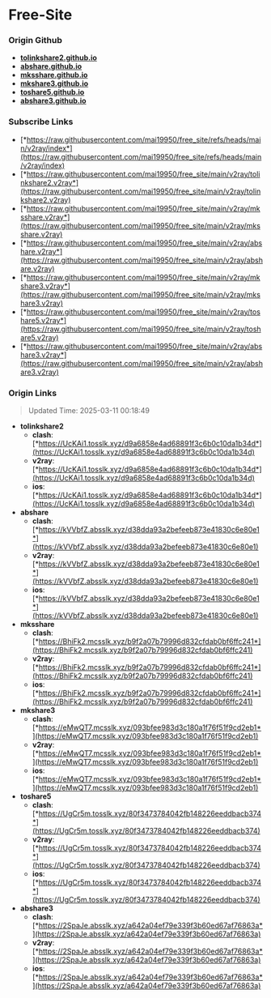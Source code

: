 # Free-Site

### Origin Github

- [**tolinkshare2.github.io**](https://github.com/tolinkshare2/tolinkshare2.github.io)
- [**abshare.github.io**](https://github.com/abshare/abshare.github.io)
- [**mksshare.github.io**](https://github.com/mksshare/mksshare.github.io)
- [**mkshare3.github.io**](https://github.com/mkshare3/mkshare3.github.io)
- [**toshare5.github.io**](https://github.com/toshare5/toshare5.github.io)
- [**abshare3.github.io**](https://github.com/abshare3/abshare3.github.io)

### Subscribe Links

- [*https://raw.githubusercontent.com/mai19950/free_site/refs/heads/main/v2ray/index*](https://raw.githubusercontent.com/mai19950/free_site/refs/heads/main/v2ray/index)
- [*https://raw.githubusercontent.com/mai19950/free_site/main/v2ray/tolinkshare2.v2ray*](https://raw.githubusercontent.com/mai19950/free_site/main/v2ray/tolinkshare2.v2ray)
- [*https://raw.githubusercontent.com/mai19950/free_site/main/v2ray/mksshare.v2ray*](https://raw.githubusercontent.com/mai19950/free_site/main/v2ray/mksshare.v2ray)
- [*https://raw.githubusercontent.com/mai19950/free_site/main/v2ray/abshare.v2ray*](https://raw.githubusercontent.com/mai19950/free_site/main/v2ray/abshare.v2ray)
- [*https://raw.githubusercontent.com/mai19950/free_site/main/v2ray/mkshare3.v2ray*](https://raw.githubusercontent.com/mai19950/free_site/main/v2ray/mkshare3.v2ray)
- [*https://raw.githubusercontent.com/mai19950/free_site/main/v2ray/toshare5.v2ray*](https://raw.githubusercontent.com/mai19950/free_site/main/v2ray/toshare5.v2ray)
- [*https://raw.githubusercontent.com/mai19950/free_site/main/v2ray/abshare3.v2ray*](https://raw.githubusercontent.com/mai19950/free_site/main/v2ray/abshare3.v2ray)

### Origin Links

> Updated Time: 2025-03-11 00:18:49

- **tolinkshare2**
  - **clash**: [*https://UcKAi1.tosslk.xyz/d9a6858e4ad68891f3c6b0c10da1b34d*](https://UcKAi1.tosslk.xyz/d9a6858e4ad68891f3c6b0c10da1b34d)
  - **v2ray**: [*https://UcKAi1.tosslk.xyz/d9a6858e4ad68891f3c6b0c10da1b34d*](https://UcKAi1.tosslk.xyz/d9a6858e4ad68891f3c6b0c10da1b34d)
  - **ios**: [*https://UcKAi1.tosslk.xyz/d9a6858e4ad68891f3c6b0c10da1b34d*](https://UcKAi1.tosslk.xyz/d9a6858e4ad68891f3c6b0c10da1b34d)
- **abshare**
  - **clash**: [*https://kVVbfZ.absslk.xyz/d38dda93a2befeeb873e41830c6e80e1*](https://kVVbfZ.absslk.xyz/d38dda93a2befeeb873e41830c6e80e1)
  - **v2ray**: [*https://kVVbfZ.absslk.xyz/d38dda93a2befeeb873e41830c6e80e1*](https://kVVbfZ.absslk.xyz/d38dda93a2befeeb873e41830c6e80e1)
  - **ios**: [*https://kVVbfZ.absslk.xyz/d38dda93a2befeeb873e41830c6e80e1*](https://kVVbfZ.absslk.xyz/d38dda93a2befeeb873e41830c6e80e1)
- **mksshare**
  - **clash**: [*https://BhiFk2.mcsslk.xyz/b9f2a07b79996d832cfdab0bf6ffc241*](https://BhiFk2.mcsslk.xyz/b9f2a07b79996d832cfdab0bf6ffc241)
  - **v2ray**: [*https://BhiFk2.mcsslk.xyz/b9f2a07b79996d832cfdab0bf6ffc241*](https://BhiFk2.mcsslk.xyz/b9f2a07b79996d832cfdab0bf6ffc241)
  - **ios**: [*https://BhiFk2.mcsslk.xyz/b9f2a07b79996d832cfdab0bf6ffc241*](https://BhiFk2.mcsslk.xyz/b9f2a07b79996d832cfdab0bf6ffc241)
- **mkshare3**
  - **clash**: [*https://eMwQT7.mcsslk.xyz/093bfee983d3c180a1f76f51f9cd2eb1*](https://eMwQT7.mcsslk.xyz/093bfee983d3c180a1f76f51f9cd2eb1)
  - **v2ray**: [*https://eMwQT7.mcsslk.xyz/093bfee983d3c180a1f76f51f9cd2eb1*](https://eMwQT7.mcsslk.xyz/093bfee983d3c180a1f76f51f9cd2eb1)
  - **ios**: [*https://eMwQT7.mcsslk.xyz/093bfee983d3c180a1f76f51f9cd2eb1*](https://eMwQT7.mcsslk.xyz/093bfee983d3c180a1f76f51f9cd2eb1)
- **toshare5**
  - **clash**: [*https://UgCr5m.tosslk.xyz/80f3473784042fb148226eeddbacb374*](https://UgCr5m.tosslk.xyz/80f3473784042fb148226eeddbacb374)
  - **v2ray**: [*https://UgCr5m.tosslk.xyz/80f3473784042fb148226eeddbacb374*](https://UgCr5m.tosslk.xyz/80f3473784042fb148226eeddbacb374)
  - **ios**: [*https://UgCr5m.tosslk.xyz/80f3473784042fb148226eeddbacb374*](https://UgCr5m.tosslk.xyz/80f3473784042fb148226eeddbacb374)
- **abshare3**
  - **clash**: [*https://2SpaJe.absslk.xyz/a642a04ef79e339f3b60ed67af76863a*](https://2SpaJe.absslk.xyz/a642a04ef79e339f3b60ed67af76863a)
  - **v2ray**: [*https://2SpaJe.absslk.xyz/a642a04ef79e339f3b60ed67af76863a*](https://2SpaJe.absslk.xyz/a642a04ef79e339f3b60ed67af76863a)
  - **ios**: [*https://2SpaJe.absslk.xyz/a642a04ef79e339f3b60ed67af76863a*](https://2SpaJe.absslk.xyz/a642a04ef79e339f3b60ed67af76863a)
